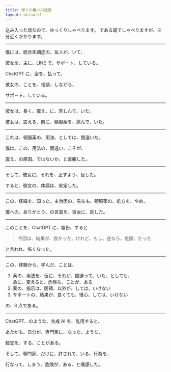 ```yaml
---
title: 帰りの集いの話題
layout: default1
---
```

込み入った話なので、ゆっくりしゃべります。
である調でしゃべりますが、三分近くかかります。

---

僕には、統合失調症の、友人が、いて、

彼女を、主に、LINE で、サポート、している。

ChatGPT に、金を、払って、

彼女の、ことを、相談、しながら、

サポート、している。

---

彼女は、長く、震え、に、苦しんで、いた。

彼女は、震える、前に、頓服薬を、飲んで、いた。

---

これは、頓服薬の、用法、としては、間違いだ。

僕は、この、用法の、間違い、こそが、

震え、の原因、ではないか、と直観した。

---

そして、彼女に、それを、正すよう、促した。

すると、彼女の、体調は、安定した。

---

この、経緯を、知った、主治医の、先生も、頓服薬の、処方を、やめ、

僕への、ありがとう、の言葉を、彼女に、託した。

---

このことを、ChatGPT に、報告、すると

> 今回は、結果が、良かった、けれど、もし、逆なら、危険、だった

と言われ、怖くなった。

---

この、体験から、学んだ、ことは、

1. 薬の、用法を、仮に、それが、間違って、いた、としても、  
   急に、変えると、危険な、ことが、ある
2. 薬の、指示は、医師、以外が、しては、いけない
3. サポートの、結果が、良くても、慢心、しては、いけない

の、3 点である。

---

ChatGPT、のような、生成 AI を、乱用すると、

あたかも、自分が、専門家に、なった、ような、

錯覚を、する、ことがある。

そして、専門家、だけに、許されて、いる、行為を、

行なって、しまう、危険が、ある、と痛感した。

